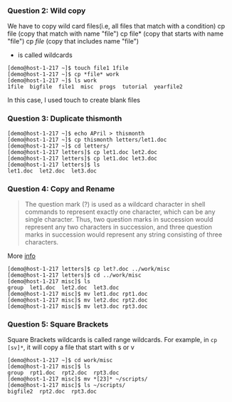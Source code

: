 ### Question 2: Wild copy
We have to copy wild card files(i.e, all files that match with a condition)
cp file (copy that match with name "file")
cp file* (copy that starts with name "file")
cp *file* (copy that includes name "file")
* is called wildcards

```
[demo@host-1-217 ~]$ touch file1 1file
[demo@host-1-217 ~]$ cp *file* work
[demo@host-1-217 ~]$ ls work
1file  bigfile  file1  misc  progs  tutorial  yearfile2
```
In this case, I used touch to create blank files

### Question 3: Duplicate thismonth
```
[demo@host-1-217 ~]$ echo APril > thismonth
[demo@host-1-217 ~]$ cp thismonth letters/let1.doc
[demo@host-1-217 ~]$ cd letters/
[demo@host-1-217 letters]$ cp let1.doc let2.doc
[demo@host-1-217 letters]$ cp let1.doc let3.doc
[demo@host-1-217 letters]$ ls
let1.doc  let2.doc  let3.doc
```

### Question 4: Copy and Rename

> The question mark (?) is used as a wildcard character in shell commands 
> to represent exactly one character, which can be any single character. Thus, two question 
> marks in succession would represent any two characters in succession, 
> and three question marks in succession would represent any string consisting of three characters. 

More [info](http://www.linfo.org/wildcard.html)

```
[demo@host-1-217 letters]$ cp let?.doc ../work/misc
[demo@host-1-217 letters]$ cd ../work/misc
[demo@host-1-217 misc]$ ls
group  let1.doc  let2.doc  let3.doc
[demo@host-1-217 misc]$ mv let1.doc rpt1.doc
[demo@host-1-217 misc]$ mv let2.doc rpt2.doc
[demo@host-1-217 misc]$ mv let3.doc rpt3.doc
```

### Question 5: Square Brackets

Square Brackets wildcards is called range wildcards.
For example, in `cp [sv]*`, it will copy a file that start with s or v 
```
[demo@host-1-217 ~]$ cd work/misc
[demo@host-1-217 misc]$ ls
group  rpt1.doc  rpt2.doc  rpt3.doc
[demo@host-1-217 misc]$ mv *[23]* ~/scripts/
[demo@host-1-217 misc]$ ls ~/scripts/
bigfile2  rpt2.doc  rpt3.doc
```
